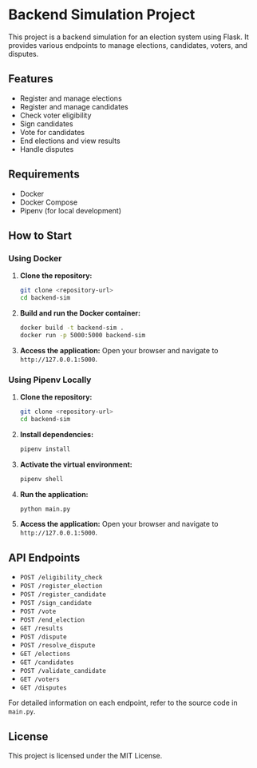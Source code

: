 # Backend Simulation Project

This project is a backend simulation for an election system using Flask. It provides various endpoints to manage elections, candidates, voters, and disputes.

## Features

- Register and manage elections
- Register and manage candidates
- Check voter eligibility
- Sign candidates
- Vote for candidates
- End elections and view results
- Handle disputes

## Requirements

- Docker
- Docker Compose
- Pipenv (for local development)

## How to Start

### Using Docker

1. **Clone the repository:**
    ```sh
    git clone <repository-url>
    cd backend-sim
    ```

2. **Build and run the Docker container:**
    ```sh
    docker build -t backend-sim .
    docker run -p 5000:5000 backend-sim
    ```

3. **Access the application:**
    Open your browser and navigate to `http://127.0.0.1:5000`.

### Using Pipenv Locally

1. **Clone the repository:**
    ```sh
    git clone <repository-url>
    cd backend-sim
    ```

2. **Install dependencies:**
    ```sh
    pipenv install
    ```

3. **Activate the virtual environment:**
    ```sh
    pipenv shell
    ```

4. **Run the application:**
    ```sh
    python main.py
    ```

5. **Access the application:**
    Open your browser and navigate to `http://127.0.0.1:5000`.

## API Endpoints

- `POST /eligibility_check`
- `POST /register_election`
- `POST /register_candidate`
- `POST /sign_candidate`
- `POST /vote`
- `POST /end_election`
- `GET /results`
- `POST /dispute`
- `POST /resolve_dispute`
- `GET /elections`
- `GET /candidates`
- `POST /validate_candidate`
- `GET /voters`
- `GET /disputes`

For detailed information on each endpoint, refer to the source code in `main.py`.

## License

This project is licensed under the MIT License.

